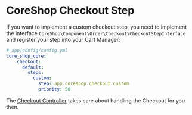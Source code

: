 # CoreShop Checkout Step

If you want to implement a custom checkout step, you need to implement the interface ```CoreShop\Component\Order\Checkout\CheckoutStepInterface```
and register your step into your Cart Manager:

```yaml
# app/config/config.yml
core_shop_core:
    checkout:
      default:
        steps:
          custom:
            step: app.coreshop.checkout.custom
            priority: 50
```

The [Checkout Controller](https://github.com/coreshop/CoreShop/blob/master/src/CoreShop/Bundle/FrontendBundle/Controller/CheckoutController.php#L44) takes care about handling
the Checkout for you then.